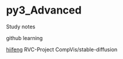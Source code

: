 # py3_Advanced

Study notes

github learning

[hiifeng](https://www.hicairo.com/)
RVC-Project
CompVis/stable-diffusion


